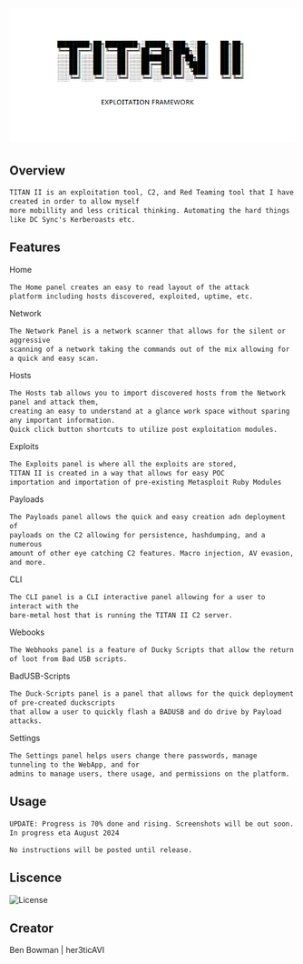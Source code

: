 <span style="background:white">
<h1 align="center">
  <br>
  <a href="https://github.com/her3ticAVI/TITANII"><img src="./images/banner.png" alt="TITANII"></a>
</h1>

## Overview
```
TITAN II is an exploitation tool, C2, and Red Teaming tool that I have created in order to allow myself
more mobillity and less critical thinking. Automating the hard things like DC Sync's Kerberoasts etc.
```

## Features

Home

```
The Home panel creates an easy to read layout of the attack
platform including hosts discovered, exploited, uptime, etc.
```
Network

```
The Network Panel is a network scanner that allows for the silent or aggressive
scanning of a network taking the commands out of the mix allowing for a quick and easy scan.
```

Hosts

```
The Hosts tab allows you to import discovered hosts from the Network panel and attack them,
creating an easy to understand at a glance work space without sparing any important information.
Quick click button shortcuts to utilize post exploitation modules.
```

Exploits

```
The Exploits panel is where all the exploits are stored,
TITAN II is created in a way that allows for easy POC
importation and importation of pre-existing Metasploit Ruby Modules
```

Payloads

```
The Payloads panel allows the quick and easy creation adn deployment of
payloads on the C2 allowing for persistence, hashdumping, and a numerous
amount of other eye catching C2 features. Macro injection, AV evasion, and more.
```

CLI

```
The CLI panel is a CLI interactive panel allowing for a user to interact with the
bare-metal host that is running the TITAN II C2 server.
```

Webooks

```
The Webhooks panel is a feature of Ducky Scripts that allow the return of loot from Bad USB scripts.
```

BadUSB-Scripts

```
The Duck-Scripts panel is a panel that allows for the quick deployment of pre-created duckscripts
that allow a user to quickly flash a BADUSB and do drive by Payload attacks.
```

Settings

```
The Settings panel helps users change there passwords, manage tunneling to the WebApp, and for
admins to manage users, there usage, and permissions on the platform.
```
## Usage

```
UPDATE: Progress is 70% done and rising. Screenshots will be out soon.
In progress eta August 2024
```
```
No instructions will be posted until release.
```

## Liscence

![License](https://img.shields.io/github/license/her3ticAVI/TITANII?style=for-the-badge)

## Creator
Ben Bowman | her3ticAVI
